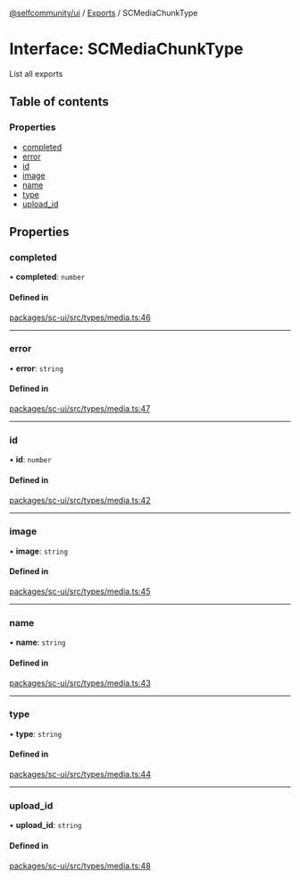 [@selfcommunity/ui](../README.md) / [Exports](../modules.md) / SCMediaChunkType

# Interface: SCMediaChunkType

List all exports

## Table of contents

### Properties

- [completed](SCMediaChunkType.md#completed)
- [error](SCMediaChunkType.md#error)
- [id](SCMediaChunkType.md#id)
- [image](SCMediaChunkType.md#image)
- [name](SCMediaChunkType.md#name)
- [type](SCMediaChunkType.md#type)
- [upload\_id](SCMediaChunkType.md#upload_id)

## Properties

### completed

• **completed**: `number`

#### Defined in

[packages/sc-ui/src/types/media.ts:46](https://github.com/selfcommunity/community-ui/blob/6b6e2bd/packages/sc-ui/src/types/media.ts#L46)

___

### error

• **error**: `string`

#### Defined in

[packages/sc-ui/src/types/media.ts:47](https://github.com/selfcommunity/community-ui/blob/6b6e2bd/packages/sc-ui/src/types/media.ts#L47)

___

### id

• **id**: `number`

#### Defined in

[packages/sc-ui/src/types/media.ts:42](https://github.com/selfcommunity/community-ui/blob/6b6e2bd/packages/sc-ui/src/types/media.ts#L42)

___

### image

• **image**: `string`

#### Defined in

[packages/sc-ui/src/types/media.ts:45](https://github.com/selfcommunity/community-ui/blob/6b6e2bd/packages/sc-ui/src/types/media.ts#L45)

___

### name

• **name**: `string`

#### Defined in

[packages/sc-ui/src/types/media.ts:43](https://github.com/selfcommunity/community-ui/blob/6b6e2bd/packages/sc-ui/src/types/media.ts#L43)

___

### type

• **type**: `string`

#### Defined in

[packages/sc-ui/src/types/media.ts:44](https://github.com/selfcommunity/community-ui/blob/6b6e2bd/packages/sc-ui/src/types/media.ts#L44)

___

### upload\_id

• **upload\_id**: `string`

#### Defined in

[packages/sc-ui/src/types/media.ts:48](https://github.com/selfcommunity/community-ui/blob/6b6e2bd/packages/sc-ui/src/types/media.ts#L48)

